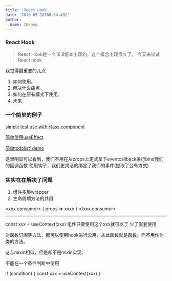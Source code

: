 ```yaml
---
title: 'React Hook'
date: '2019-05-10T08:54:49Z'
author:
  name: ZWkang
---
```

### React Hook 
> React Hook是一个16.8版本出现的。这个概念出现很久了。
今天来试试React hook


我觉得最重要的几点

1. 如何使用。
2. 解决什么痛点。
3. 如何在原有模式下使用。
4. 未来

### 一个简单的例子
[simple test use with class component ](https://codesandbox.io/s/71lk75p76j)

[简单使用useEffect](https://codesandbox.io/s/qlok99y17q)

[简单todolist‘ demo](https://codesandbox.io/s/n5y830410m)

这里明显可以看到，我们不用在从props上定式拿下eventcallback进行bind我们的回调函数
使用钩子，我们更灵活的绑定了我们的事件(提取了公有方式)

### 实实在在解决了问题

1. 组件多层wrapper
2. 生命周期方法的共用

<xxx.consumer>
{
  props => xxxx
}
</xxx.consumer>

---
const xxx = useContext(xxx)
组件只要使用这个xxx就可以了
少了嵌套使用 

对函数订阅等方法，都可以使用hook进行公用，从此函数就是函数。而不用作为类的方法。

这与mixin相似，但是却不是mixin实现、



不能在一个条件判断中使用

if (condition) {
  const xxx = useContext(xxx)
}